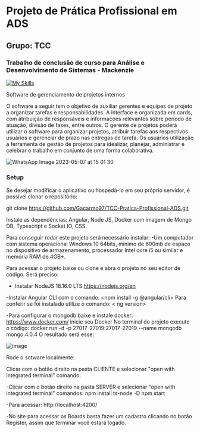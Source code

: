 # Projeto de Prática Profissional em ADS
## Grupo: TCC
### Trabalho de conclusão de curso para Análise e Desenvolvimento de Sistemas - Mackenzie

[![My Skills](https://skillicons.dev/icons?i=js,html,css,java,mongodb)](https://skillicons.dev)

Software de gerenciamento de projetos internos 

O software a seguir tem o objetivo de auxiliar gerentes e equipes de projeto a organizar tarefas e responsabilidades. A interface e organizada em cards, com atribuição de responsáveis e informações relevantes sobre período de atuação, divisão de fases, entre outros. O gerente de projetos poderá utilizar o software para organizar projetos, atribuir tarefas aos respectivos usuários e gerenciar de prazo nas entregas de tarefa. Os usuários utilização a ferramenta de gestão de projetos para idealizar, planejar, administrar e celebrar o trabalho em conjunto de uma forma colaborativa. 

![WhatsApp Image 2023-05-07 at 15 01 30](https://user-images.githubusercontent.com/68711721/236701844-42ca6a0f-d415-4db2-8a3d-67aae19cc4a6.jpeg)

### Setup

Se desejar modificar o aplicativo ou hospedá-lo em seu próprio servidor, é possível clonar o repositório: 

git clone https://github.com/Gacarmo97/TCC-Pratica-Profissional-ADS.git

Instale as dependências: Angular, Node JS, Docker com imagem de Mongo DB, Typescript e Socket IO, CSS.

Para conseguir rodar este projeto será necessário instalar:
-Um computador com sistema operacional Windows 10 64bits, mínimo de 600mb de espaço no dispositivo de armazenamento, processador Intel core i5 ou similar e memória RAM de 4GB+.

Para acessar o projeto baixe ou clone e abra o projeto no seu editor de código. 
Será preciso:
- Instalar NodeJS 18.16.0 LTS
https://nodejs.org/en

-Instalar Angular CLI com o comando: 
<npm install -g @angular/cli>
Para conferir se foi instalado utilize o comando:
< ng version>

-Para configurar o mongodb baixe e instale docker:
https://www.docker.com/
inicie seu Docker
No terminal do projeto execute o código:
docker  run -d -p 27017-27019:27017-27019 --name mongodb mongo:4.0.4
O resultado será esse:

![image](https://github.com/Gacarmo97/TCC-Pratica-Profissional-ADS/assets/125417804/46f2ba4c-525e-4f23-8b19-0c4fed83ee40)

Rode o sotware localmente: 

Clicar com o botão direito na pasta CLIENTE e selecionar "open with integrated terminal"
comando: 
<npm install>
<npm start>

-Clicar com o botão direito na pasta SERVER e selecionar "open with integrated terminal"
comandos: 
npm install ts-node -D
npm start

-Para acessar:
http://localhost:4200/

-No site para acessar os Boards basta fazer um cadastro clicando no botão Register, assim que terminar você estará logado.



